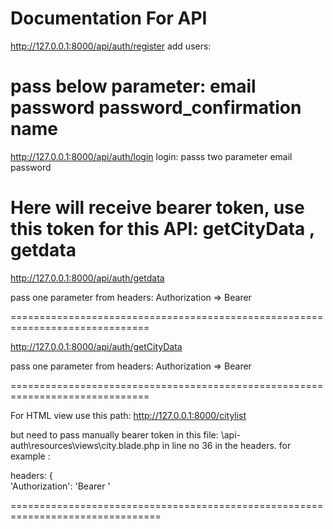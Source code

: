 Documentation For API
========================


http://127.0.0.1:8000/api/auth/register
add users:

pass below parameter:
    email   
    password
    password_confirmation
    name
=======================================================================

http://127.0.0.1:8000/api/auth/login
login:
    passs two parameter 
    email
    password

Here will receive bearer token, use this token for this API: getCityData , getdata
 ===========================================================================

http://127.0.0.1:8000/api/auth/getdata

pass one parameter from headers:
    Authorization => Bearer <token>

==============================================================================

http://127.0.0.1:8000/api/auth/getCityData

pass one parameter from headers:
    Authorization => Bearer <token>

==============================================================================

For HTML view use this path: http://127.0.0.1:8000/citylist 


but need to pass manually bearer token in this file: \api-auth\resources\views\city.blade.php
in line no 36 in the headers.
for example : 

headers: {                               
                'Authorization': 'Bearer <token>'
                
================================================================================